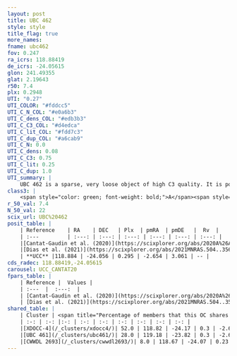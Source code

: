 ```yaml
---
layout: post
title: UBC 462
style: style
title_flag: true
more_names: 
fname: ubc462
fov: 0.247
ra_icrs: 118.88419
de_icrs: -24.05615
glon: 241.49355
glat: 2.19643
r50: 7.4
plx: 0.2948
UTI: "0.27"
UTI_COLOR: "#fddcc5"
UTI_C_N_COL: "#e0a6b3"
UTI_C_dens_COL: "#edb3b3"
UTI_C_C3_COL: "#d4edca"
UTI_C_lit_COL: "#fdd7c3"
UTI_C_dup_COL: "#a6cab9"
UTI_C_N: 0.0
UTI_C_dens: 0.08
UTI_C_C3: 0.75
UTI_C_lit: 0.25
UTI_C_dup: 1.0
UTI_summary: |
    UBC 462 is a sparse, very loose object of high C3 quality. It is poorly studied in the literature.<br><br>This object shares a moderate percentage of members with at least one entry reported in the same catalogue.<br><br><span style="color: #99180f; font-weight: bold;">Warning: </span>contains less than 25 stars with <i>P>0.5</i> estimated.
class3: |
    <span style="color: green; font-weight: bold;">A</span><span style="color: #FFC300; font-weight: bold;">B</span>
r_50_val: 7.4
N_50_val: 22
scix_url: UBC%20462
posit_table: |
    | Reference    | RA    | DEC   | Plx  | pmRA  | pmDE   |  Rv  |
    | :---         | :---: | :---: | :---: | :---: | :---: | :---: |
    |[Cantat-Gaudin et al. (2020)](https://scixplorer.org/abs/2020A%26A...640A...1C) | 118.846 | -24.033 | 0.287 | -2.659 | 3.041 | -- |
    |[Dias et al. (2021)](https://scixplorer.org/abs/2021MNRAS.504..356D) | 118.937 | -24.027 | 0.273 | -2.668 | 3.098 | -- |
    | **UCC** |118.884 | -24.056 | 0.295 | -2.654 | 3.061 | -- | 
cds_radec: 118.88419,-24.05615
carousel: UCC_CANTAT20
fpars_table: |
    | Reference |  Values |
    | :---  |  :---:  |
    | [Cantat-Gaudin et al. (2020)](https://scixplorer.org/abs/2020A%26A...640A...1C) | `AVNN=0, DMNN=12.65, AgeNN=7.6` |
    | [Dias et al. (2021)](https://scixplorer.org/abs/2021MNRAS.504..356D) | `Av=0.899, Dist=3620, logage=7.063, [Fe/H]=-0.1` |
shared_table: |
    | Cluster | <span title="Percentage of members that this OC shares with the ones listed">%</span>   | RA   | DEC   | Plx   | pmRA  | pmDE  | Rv | UTI |
    | :-: | :-: |:-: | :-: | :-: | :-: | :-: | :-: | :-: |
    |[XDOCC-4](/_clusters/xdocc4/)| 52.0 | 118.82 | -24.17 | 0.3 | -2.68 | 3.06 | -- |0.13 |
    |[UBC 461](/_clusters/ubc461/)| 28.0 | 119.18 | -23.82 | 0.3 | -2.65 | 3.13 | -- |0.63 |
    |[CWWDL 2693](/_clusters/cwwdl2693/)| 8.0 | 118.67 | -24.07 | 0.23 | -2.54 | 3.04 | 113.91 |0.06 |
---
```

